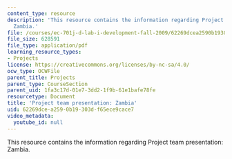 ```yaml
---
content_type: resource
description: 'This resource contains the information regarding Project team presentation:
  Zambia.'
file: /courses/ec-701j-d-lab-i-development-fall-2009/62269dcea2590b19303df65ece9cace7_MITEC_701JF09_proj_zambia.pdf
file_size: 628591
file_type: application/pdf
learning_resource_types:
- Projects
license: https://creativecommons.org/licenses/by-nc-sa/4.0/
ocw_type: OCWFile
parent_title: Projects
parent_type: CourseSection
parent_uid: 1fa3c17d-01e7-3dd2-1f9b-61e1bafe78fe
resourcetype: Document
title: 'Project team presentation: Zambia'
uid: 62269dce-a259-0b19-303d-f65ece9cace7
video_metadata:
  youtube_id: null
---
```

This resource contains the information regarding Project team presentation: Zambia.